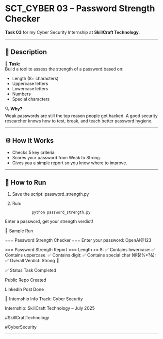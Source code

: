 # SCT_CYBER 03 – Password Strength Checker

**Task 03** for my Cyber Security Internship at **SkillCraft Technology**.

---

## 📌 Description

🔑 **Task:**  
Build a tool to assess the strength of a password based on:
- Length (8+ characters)
- Uppercase letters
- Lowercase letters
- Numbers
- Special characters

🔍 **Why?**  
Weak passwords are still the top reason people get hacked. A good security researcher knows how to test, break, and teach better password hygiene.

---

## ⚙️ How It Works

- Checks 5 key criteria.
- Scores your password from Weak to Strong.
- Gives you a simple report so you know where to improve.

---

## 🚀 How to Run

1. Save the script:
               password_strength.py

2. Run:

                python password_strength.py

Enter a password, get your strength verdict!

📸 Sample Run

=== Password Strength Checker ===
Enter your password: OpenAI@123

=== Password Strength Report ===
Length >= 8: ✅
Contains lowercase: ✅
Contains uppercase: ✅
Contains digit: ✅
Contains special char (@$!%*?&): ✅
Overall Verdict: Strong 💪


✅ Status
 Task Completed

 Public Repo Created

 LinkedIn Post Done

📌 Internship Info
Track: Cyber Security

Internship: SkillCraft Technology – July 2025

#SkillCraftTechnology

#CyberSecurity  

---